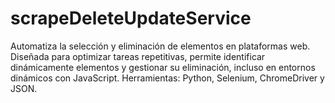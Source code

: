 # scrapeDeleteUpdateService
Automatiza la selección y eliminación de elementos en plataformas web. Diseñada para optimizar tareas repetitivas, permite identificar dinámicamente elementos y gestionar su eliminación, incluso en entornos dinámicos con JavaScript. Herramientas: Python, Selenium, ChromeDriver y JSON.
